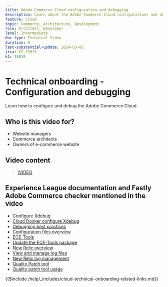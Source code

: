 ```yaml
---
title: Adobe Commerce Cloud configuration and debugging
description: Learn about the Adobe Commerce Cloud configurations and debugging.
feature: Cloud
topic: Commerce, Architecture, Development
role: Architect, Developer
level: Intermediate
doc-type: Technical Video
duration: 0
last-substantial-update: 2024-03-06
jira: KT-15019
kt: 15019
---
```


# Technical onboarding - Configuration and debugging

Learn how to configure and debug the Adobe Commerce Cloud.

## Who is this video for?

- Website managers
- Commerce architects
- Owners of e-commerce website

## Video content

>[!VIDEO](https://video.tv.adobe.com/v/3427709?learn=on)

## Experience League documentation and Fastly Adobe Commerce checker mentioned in the video

- [Configure Xdebug](https://experienceleague.adobe.com/docs/commerce-cloud-service/user-guide/develop/test/debug.html)
- [Cloud Docker configure Xdebug](https://developer.adobe.com/commerce/cloud-tools/docker/test/configure-xdebug/)
- [Debugging best practices](https://experienceleague.adobe.com/docs/commerce-operations/implementation-playbook/best-practices/development/debugging.html)
- [Configuration files overview](https://experienceleague.adobe.com/docs/commerce-cloud-service/user-guide/configure/overview.html)
- [ECE-Tools](https://experienceleague.adobe.com/docs/commerce-cloud-service/user-guide/dev-tools/ece-tools/package-overview.html)
- [Update the ECE-Tools package](https://experienceleague.adobe.com/docs/commerce-cloud-service/user-guide/dev-tools/ece-tools/update-package.html)
- [New Relic overview](https://experienceleague.adobe.com/docs/commerce-cloud-service/user-guide/monitor/new-relic/new-relic-service.html)
- [View and manage log files](https://experienceleague.adobe.com/docs/commerce-cloud-service/user-guide/develop/test/log-locations.html)
- [New Relic log management](https://experienceleague.adobe.com/docs/commerce-cloud-service/user-guide/monitor/new-relic/log-management.html)
- [Quality Patch tool](https://experienceleague.adobe.com/tools/commerce-quality-patches/index.html)
- [Quality patch tool usage](https://experienceleague.adobe.com/docs/commerce-operations/tools/quality-patches-tool/usage.html)

{{$include /help/_includes/cloud-technical-onboarding-related-links.md}}
